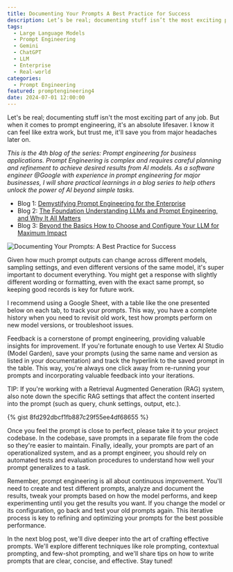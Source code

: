 ```yaml
---
title: Documenting Your Prompts A Best Practice for Success
description: Let’s be real; documenting stuff isn’t the most exciting part of any job. But when it comes to prompt engineering, it’s an absolute lifesaver. I know it can feel like extra work, but trust me, it’ll…
tags:
  - Large Language Models
  - Prompt Engineering
  - Gemini
  - ChatGPT
  - LLM
  - Enterprise
  - Real-world
categories:
  - Prompt Engineering
featured: promptengineering4
date: 2024-07-01 12:00:00
---
```


Let's be real; documenting stuff isn't the most exciting part of any job. But when it comes to prompt engineering, it's an absolute lifesaver. I know it can feel like extra work, but trust me, it'll save you from major headaches later on.

*This is the 4th blog of the series: Prompt engineering for business applications. Prompt Engineering is complex and requires careful planning and refinement to achieve desired results from AI models. As a software engineer @Google with experience in prompt engineering for major businesses, I will share practical learnings in a blog series to help others unlock the power of AI beyond simple tasks.*

* Blog 1: [Demystifying Prompt Engineering for the Enterprise](https://www.leeboonstra.dev/prompt-engineering/prompt_engineering_guide1/)
* Blog 2: [The Foundation Understanding LLMs and Prompt Engineering, and Why It All Matters](https://www.leeboonstra.dev/prompt-engineering/prompt_engineering_guide2/)
* Blog 3: [Beyond the Basics How to Choose and Configure Your LLM for Maximum Impact](https://www.leeboonstra.dev/prompt-engineering/prompt_engineering_guide3/)

<!--more-->

<img src="/images/promptengineering4.png" alt="Documenting Your Prompts: A Best Practice for Success" />

Given how much prompt outputs can change across different models, sampling settings, and even different versions of the same model, it's super important to document everything. You might get a response with slightly different wording or formatting, even with the exact same prompt, so keeping good records is key for future work.

I recommend using a Google Sheet, with a table like the one presented below on each tab, to track your prompts. This way, you have a complete history when you need to revisit old work, test how prompts perform on new model versions, or troubleshoot issues.

Feedback is a cornerstone of prompt engineering, providing valuable insights for improvement. If you're fortunate enough to use Vertex AI Studio (Model Garden), save your prompts (using the same name and version as listed in your documentation) and track the hyperlink to the saved prompt in the table. This way, you're always one click away from re-running your prompts and incorporating valuable feedback into your iterations.

TIP: If you're working with a Retrieval Augmented Generation (RAG) system, also note down the specific RAG settings that affect the content inserted into the prompt (such as query, chunk settings, output, etc.).

{% gist 8fd292dbcf1fb887c29f55ee4df68655 %}

Once you feel the prompt is close to perfect, please take it to your project codebase. In the codebase, save prompts in a separate file from the code so they're easier to maintain. Finally, ideally, your prompts are part of an operationalized system, and as a prompt engineer, you should rely on automated tests and evaluation procedures to understand how well your prompt generalizes to a task.

Remember, prompt engineering is all about continuous improvement. You'll need to create and test different prompts, analyze and document the results, tweak your prompts based on how the model performs, and keep experimenting until you get the results you want. If you change the model or its configuration, go back and test your old prompts again. This iterative process is key to refining and optimizing your prompts for the best possible performance.

In the next blog post, we'll dive deeper into the art of crafting effective prompts. We'll explore different techniques like role prompting, contextual prompting, and few-shot prompting, and we'll share tips on how to write prompts that are clear, concise, and effective. Stay tuned!
